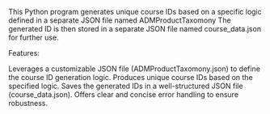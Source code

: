 This Python program generates unique course IDs based on a specific logic defined in a separate JSON file named ADMProductTaxomony
The generated ID is then stored in a separate JSON file named course_data.json for further use.

Features:

Leverages a customizable JSON file (ADMProductTaxomony.json) to define the course ID generation logic.
Produces unique course IDs based on the specified logic.
Saves the generated IDs in a well-structured JSON file (course_data.json).
Offers clear and concise error handling to ensure robustness.
